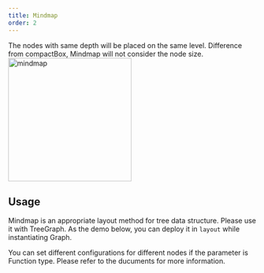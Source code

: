 ```yaml
---
title: Mindmap
order: 2
---
```


The nodes with same depth will be placed on the same level. Difference from compactBox, Mindmap will not consider the node size. <br /> <img src='https://gw.alipayobjects.com/mdn/rms_f8c6a0/afts/img/A*J1l5RofvbP0AAAAAAAAAAABkARQnAQ' alt='mindmap' width='250'/>

## Usage

Mindmap is an appropriate layout method for tree data structure. Please use it with TreeGraph. As the demo below, you can deploy it in `layout` while instantiating Graph.

You can set different configurations for different nodes if the parameter is Function type. Please refer to the ducuments for more information.
